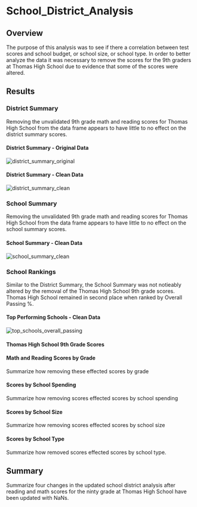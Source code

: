# School_District_Analysis
## Overview 
The purpose of this analysis was to see if there a correlation between test scores and school budget, or school size, or school type.  In order to better analyze the data it was necessary to remove the scores for the 9th graders at Thomas High School due to evidence that some of the scores were altered. 
## Results
### District Summary
Removing the unvalidated 9th grade math and reading scores for Thomas High School from the data frame appears to have little to no effect on the district summary scores. 
#### District Summary - Original Data
![district_summary_original](https://user-images.githubusercontent.com/106352711/176973164-b416a3fb-ddd8-4c78-8634-5c7aecb4f57a.png)
#### District Summary - Clean Data
![district_summary_clean](https://user-images.githubusercontent.com/106352711/176973186-9579b0bf-15a2-42fd-840f-5a44a8ef730f.png)
### School Summary
Removing the unvalidated 9th grade math and reading scores for Thomas High School from the data frame appears to have little to no effect on the school summary scores.
#### School Summary - Clean Data
![school_summary_clean](https://user-images.githubusercontent.com/106352711/176973562-032e0864-23d9-4df5-968a-cbe1d38a87e7.png)
### School Rankings
Similar to the District Summary, the School Summary was not notieably altered by the removal of the Thomas High School 9th grade scores.  Thomas High School remained in second place when ranked by Overall Passing %.
#### Top Performing Schools - Clean Data
![top_schools_overall_passing](https://user-images.githubusercontent.com/106352711/176973403-c5ae40f2-297e-429c-b499-f67bc0740e68.png)
#### Thomas High School 9th Grade Scores
#### Math and Reading Scores by Grade
Summarize how removing these effected scores by grade
#### Scores by School Spending
Summarize how removing scores effected scores by school spending
#### Scores by School Size
Summarize how removing scores effected scores by school size
#### Scores by School Type
Summarize how removed scores effected scores by school type.

## Summary
Summarize four changes in the updated school district analysis after reading and math scores for the ninty grade at Thomas High School have been updated with NaNs.

